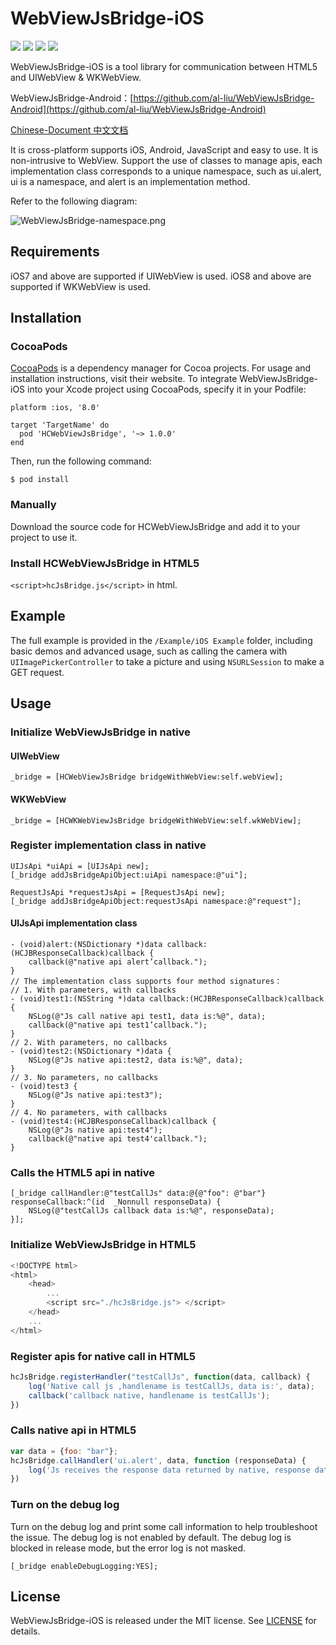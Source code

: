 # WebViewJsBridge-iOS

[![](https://img.shields.io/badge/build-pass-green)](https://github.com/al-liu/WebViewJsBridge-iOS) [![](https://img.shields.io/badge/language-Objective--C-brightgreen)](https://github.com/al-liu/WebViewJsBridge-iOS) [![](https://img.shields.io/cocoapods/p/HCWebViewJsBridge)](https://github.com/al-liu/WebViewJsBridge-iOS) [![](https://img.shields.io/github/license/al-liu/WebViewJsBridge-iOS)](./LICENSE)

WebViewJsBridge-iOS is a tool library for communication between HTML5 and UIWebView & WKWebView.

WebViewJsBridge-Android：[https://github.com/al-liu/WebViewJsBridge-Android](https://github.com/al-liu/WebViewJsBridge-Android)

[Chinese-Document 中文文档](./README-CH.md)

It is cross-platform supports iOS, Android, JavaScript and easy to use. It is non-intrusive to WebView. Support the use of classes to manage apis, each implementation class corresponds to a unique namespace, such as ui.alert, ui is a namespace, and alert is an implementation method.

Refer to the following diagram:

![WebViewJsBridge-namespace.png](https://i.loli.net/2019/10/08/hdjYIevufoQr7wX.png)

## Requirements
iOS7 and above are supported if UIWebView is used.
iOS8 and above are supported if WKWebView is used.

## Installation

### CocoaPods
[CocoaPods](https://cocoapods.org/) is a dependency manager for Cocoa projects. For usage and installation instructions, visit their website. To integrate WebViewJsBridge-iOS into your Xcode project using CocoaPods, specify it in your Podfile:

```oc
platform :ios, '8.0'

target 'TargetName' do
  pod 'HCWebViewJsBridge', '~> 1.0.0'
end
```

Then, run the following command:

```oc
$ pod install
```

### Manually
Download the source code for HCWebViewJsBridge and add it to your project to use it.

### Install HCWebViewJsBridge in HTML5
`<script>hcJsBridge.js</script>` in html.

## Example
The full example is provided in the `/Example/iOS Example` folder, including basic demos and advanced usage, such as calling the camera with `UIImagePickerController` to take a picture and using `NSURLSession` to make a GET request.

## Usage

### Initialize WebViewJsBridge in native

#### UIWebView

```oc
_bridge = [HCWebViewJsBridge bridgeWithWebView:self.webView];
```

#### WKWebView

```oc
_bridge = [HCWKWebViewJsBridge bridgeWithWebView:self.wkWebView];
```

### Register implementation class in native

```oc
UIJsApi *uiApi = [UIJsApi new];
[_bridge addJsBridgeApiObject:uiApi namespace:@"ui"];

RequestJsApi *requestJsApi = [RequestJsApi new];
[_bridge addJsBridgeApiObject:requestJsApi namespace:@"request"];
```

#### UIJsApi implementation class

```oc
- (void)alert:(NSDictionary *)data callback:(HCJBResponseCallback)callback {
    callback(@"native api alert’callback.");
}
// The implementation class supports four method signatures：
// 1. With parameters, with callbacks
- (void)test1:(NSString *)data callback:(HCJBResponseCallback)callback {
    NSLog(@"Js call native api test1, data is:%@", data);
    callback(@"native api test1’callback.");
}
// 2. With parameters, no callbacks
- (void)test2:(NSDictionary *)data {
    NSLog(@"Js native api:test2, data is:%@", data);
}
// 3. No parameters, no callbacks
- (void)test3 {
    NSLog(@"Js native api:test3");
}
// 4. No parameters, with callbacks
- (void)test4:(HCJBResponseCallback)callback {
    NSLog(@"Js native api:test4");
    callback(@"native api test4'callback.");
}
```

### Calls the HTML5 api in native

```oc
[_bridge callHandler:@"testCallJs" data:@{@"foo": @"bar"} responseCallback:^(id  _Nonnull responseData) {
    NSLog(@"testCallJs callback data is:%@", responseData);
}];
```

### Initialize WebViewJsBridge in HTML5

```js
<!DOCTYPE html>
<html>
    <head>
        ...
        <script src="./hcJsBridge.js"> </script>
    </head>
    ...
</html>
```

### Register apis for native call in HTML5

```js
hcJsBridge.registerHandler("testCallJs", function(data, callback) {
    log('Native call js ,handlename is testCallJs, data is:', data);
    callback('callback native, handlename is testCallJs');
})
```

### Calls native api in HTML5

```js
var data = {foo: "bar"};
hcJsBridge.callHandler('ui.alert', data, function (responseData) {
    log('Js receives the response data returned by native, response data is', responseData);
})
```

### Turn on the debug log

Turn on the debug log and print some call information to help troubleshoot the issue. The debug log is not enabled by default. The debug log is blocked in release mode, but the error log is not masked.

```oc
[_bridge enableDebugLogging:YES];
```

## License
WebViewJsBridge-iOS is released under the MIT license. See [LICENSE](./LICENSE)  for details.


